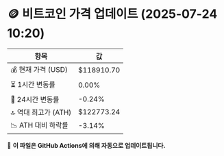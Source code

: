 # 🪙 비트코인 가격 업데이트 (2025-07-24 10:20)

| 항목                | 값 |
|--------------------|----------------|
| 💰 현재 가격 (USD) | $118910.70 |
| ⏳ 1시간 변동률    | 0.00% |
| 📆 24시간 변동률   | -0.24% |
| 🔝 역대 최고가 (ATH) | $122773.24 |
| 📉 ATH 대비 하락률 | -3.14% |

🔄 **이 파일은 GitHub Actions에 의해 자동으로 업데이트됩니다.**

